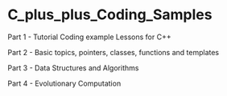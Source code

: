 # C_plus_plus_Coding_Samples

Part 1 - Tutorial Coding example Lessons for C++

Part 2 - Basic topics, pointers, classes, functions and templates

Part 3 - Data Structures and Algorithms

Part 4 - Evolutionary Computation
